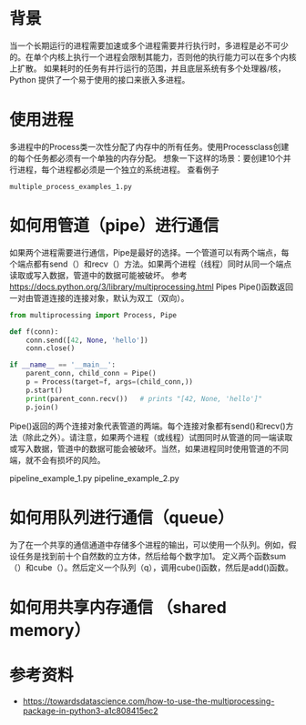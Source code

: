 # 背景
当一个长期运行的进程需要加速或多个进程需要并行执行时，多进程是必不可少的。在单个内核上执行一个进程会限制其能力，否则他的执行能力可以在多个内核上扩散。
如果耗时的任务有并行运行的范围，并且底层系统有多个处理器/核，Python 提供了一个易于使用的接口来嵌入多进程。


# 使用进程
多进程中的Process类一次性分配了内存中的所有任务。使用Processclass创建的每个任务都必须有一个单独的内存分配。
想象一下这样的场景：要创建10个并行进程，每个进程都必须是一个独立的系统进程。
查看例子 
```
multiple_process_examples_1.py
```
# 如何用管道（pipe）进行通信
如果两个进程需要进行通信，Pipe是最好的选择。一个管道可以有两个端点，每个端点都有send（）和recv（）方法。如果两个进程（线程）同时从同一个端点读取或写入数据，管道中的数据可能被破坏。
参考 https://docs.python.org/3/library/multiprocessing.html
Pipes
Pipe()函数返回一对由管道连接的连接对象，默认为双工（双向）。
```python
from multiprocessing import Process, Pipe

def f(conn):
    conn.send([42, None, 'hello'])
    conn.close()

if __name__ == '__main__':
    parent_conn, child_conn = Pipe()
    p = Process(target=f, args=(child_conn,))
    p.start()
    print(parent_conn.recv())   # prints "[42, None, 'hello']"
    p.join()
```
Pipe()返回的两个连接对象代表管道的两端。每个连接对象都有send()和recv()方法（除此之外）。请注意，如果两个进程（或线程）试图同时从管道的同一端读取或写入数据，管道中的数据可能会被破坏。当然，如果进程同时使用管道的不同端，就不会有损坏的风险。

pipeline_example_1.py
pipeline_example_2.py


# 如何用队列进行通信（queue）
为了在一个共享的通信通道中存储多个进程的输出，可以使用一个队列。例如，假设任务是找到前十个自然数的立方体，然后给每个数字加1。
定义两个函数sum（）和cube（）。然后定义一个队列（q），调用cube()函数，然后是add()函数。


# 如何用共享内存通信 （shared memory）



# 参考资料
- https://towardsdatascience.com/how-to-use-the-multiprocessing-package-in-python3-a1c808415ec2 
